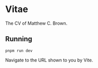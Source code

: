 # Vitae

The CV of Matthew C. Brown.

## Running

`pnpm run dev`

Navigate to the URL shown to you by Vite.
